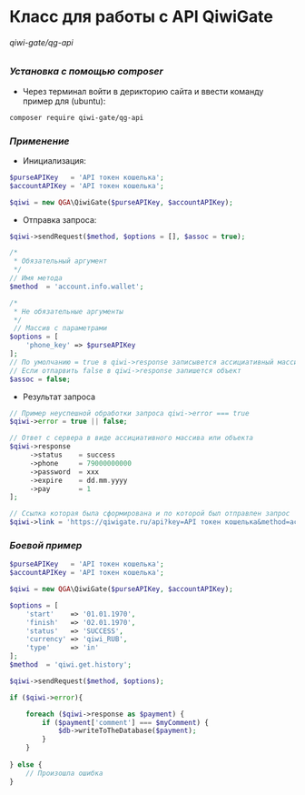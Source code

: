Класс для работы с API QiwiGate
=====================
###### qiwi-gate/qg-api

### ***Установка с помощью composer***

* Через терминал войти в дерикторию сайта и ввести команду пример для (ubuntu):
```bash
composer require qiwi-gate/qg-api
```

### ***Применение***

* Инициализация:
```php
$purseAPIKey   = 'API токен кошелька';
$accountAPIKey = 'API токен кошелька';

$qiwi = new QGA\QiwiGate($purseAPIKey, $accountAPIKey);
```

* Отправка запроса:
```php
$qiwi->sendRequest($method, $options = [], $assoc = true);

/*
 * Обязательный аргумент
 */ 
// Имя метода
$method  = 'account.info.wallet';

/*
 * Не обязательные аргументы
 */
 // Массив с параметрами 
$options = [                      
    'phone_key' => $purseAPIKey
];
// По умолчанию = true в qiwi->response записывется ассициативный массив
// Если отпарвить false в qiwi->response запишется объект
$assoc = false; 
```

* Результат запроса
```php
// Пример неуспешной обработки запроса qiwi->error === true
$qiwi->error = true || false;

// Ответ с сервера в виде ассициативного массива или объекта
$qiwi->response
     ->status    = success
     ->phone     = 79000000000
     ->password  = xxx
     ->expire    = dd.mm.yyyy
     ->pay       = 1
];

// Ссылка которая была сформирована и по которой был отправлен запрос 
$qiwi->link = 'https://qiwigate.ru/api?key=API токен кошелька&method=account.info.wallet?phone_key=API токен кошелька';
```

### ***Боевой пример***
```php
$purseAPIKey   = 'API токен кошелька';
$accountAPIKey = 'API токен кошелька';

$qiwi = new QGA\QiwiGate($purseAPIKey, $accountAPIKey);

$options = [                      
    'start'    => '01.01.1970',
    'finish'   => '02.01.1970',
    'status'   => 'SUCCESS',
    'currency' => 'qiwi_RUB',
    'type'     => 'in'
];
$method  = 'qiwi.get.history';

$qiwi->sendRequest($method, $options);

if ($qiwi->error){

    foreach ($qiwi->response as $payment) {
        if ($payment['comment'] === $myComment) {
            $db->writeToTheDatabase($payment);
        }
    }
    
} else {
    // Произошла ошибка
}
```